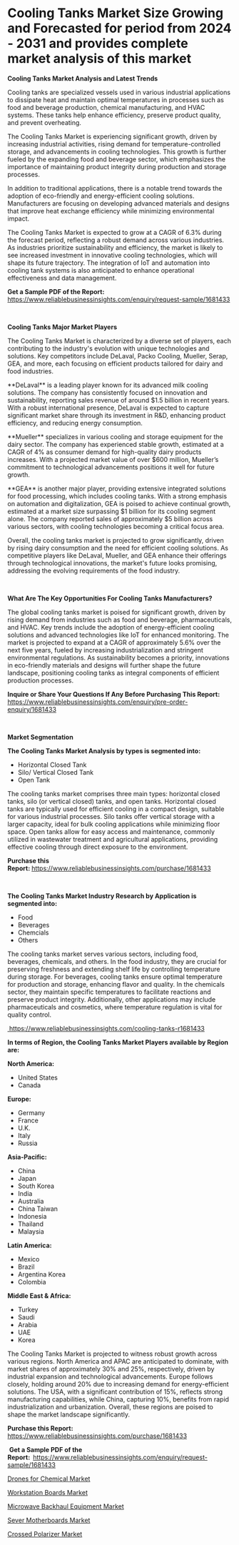 <p><h1>Cooling Tanks Market Size Growing and Forecasted for period from 2024 - 2031 and provides complete market analysis of this market</h1></p><p><strong>Cooling Tanks Market Analysis and Latest Trends</strong></p>
<p><p>Cooling tanks are specialized vessels used in various industrial applications to dissipate heat and maintain optimal temperatures in processes such as food and beverage production, chemical manufacturing, and HVAC systems. These tanks help enhance efficiency, preserve product quality, and prevent overheating.</p><p>The Cooling Tanks Market is experiencing significant growth, driven by increasing industrial activities, rising demand for temperature-controlled storage, and advancements in cooling technologies. This growth is further fueled by the expanding food and beverage sector, which emphasizes the importance of maintaining product integrity during production and storage processes.</p><p>In addition to traditional applications, there is a notable trend towards the adoption of eco-friendly and energy-efficient cooling solutions. Manufacturers are focusing on developing advanced materials and designs that improve heat exchange efficiency while minimizing environmental impact.</p><p>The Cooling Tanks Market is expected to grow at a CAGR of 6.3% during the forecast period, reflecting a robust demand across various industries. As industries prioritize sustainability and efficiency, the market is likely to see increased investment in innovative cooling technologies, which will shape its future trajectory. The integration of IoT and automation into cooling tank systems is also anticipated to enhance operational effectiveness and data management.</p></p>
<p><strong>Get a Sample PDF of the Report:&nbsp;</strong> <a href="https://www.reliablebusinessinsights.com/enquiry/request-sample/1681433?utm_campaign=39&utm_medium=2&utm_source=Github&utm_content=ia&utm_term=01102024&utm_id=cooling-tanks">https://www.reliablebusinessinsights.com/enquiry/request-sample/1681433</a></p>
<p>&nbsp;</p>
<p><strong>Cooling Tanks Major Market Players</strong></p>
<p><p>The Cooling Tanks Market is characterized by a diverse set of players, each contributing to the industry's evolution with unique technologies and solutions. Key competitors include DeLaval, Packo Cooling, Mueller, Serap, GEA, and more, each focusing on efficient products tailored for dairy and food industries.</p><p>**DeLaval** is a leading player known for its advanced milk cooling solutions. The company has consistently focused on innovation and sustainability, reporting sales revenue of around $1.5 billion in recent years. With a robust international presence, DeLaval is expected to capture significant market share through its investment in R&D, enhancing product efficiency, and reducing energy consumption.</p><p>**Mueller** specializes in various cooling and storage equipment for the dairy sector. The company has experienced stable growth, estimated at a CAGR of 4% as consumer demand for high-quality dairy products increases. With a projected market value of over $600 million, Mueller’s commitment to technological advancements positions it well for future growth.</p><p>**GEA** is another major player, providing extensive integrated solutions for food processing, which includes cooling tanks. With a strong emphasis on automation and digitalization, GEA is poised to achieve continual growth, estimated at a market size surpassing $1 billion for its cooling segment alone. The company reported sales of approximately $5 billion across various sectors, with cooling technologies becoming a critical focus area.</p><p>Overall, the cooling tanks market is projected to grow significantly, driven by rising dairy consumption and the need for efficient cooling solutions. As competitive players like DeLaval, Mueller, and GEA enhance their offerings through technological innovations, the market's future looks promising, addressing the evolving requirements of the food industry.</p></p>
<p>&nbsp;</p>
<p><strong>What Are The Key Opportunities For Cooling Tanks Manufacturers?</strong></p>
<p><p>The global cooling tanks market is poised for significant growth, driven by rising demand from industries such as food and beverage, pharmaceuticals, and HVAC. Key trends include the adoption of energy-efficient cooling solutions and advanced technologies like IoT for enhanced monitoring. The market is projected to expand at a CAGR of approximately 5.6% over the next five years, fueled by increasing industrialization and stringent environmental regulations. As sustainability becomes a priority, innovations in eco-friendly materials and designs will further shape the future landscape, positioning cooling tanks as integral components of efficient production processes.</p></p>
<p><strong>Inquire or Share Your Questions If Any Before Purchasing This Report:</strong> <a href="https://www.reliablebusinessinsights.com/enquiry/pre-order-enquiry/1681433?utm_campaign=39&utm_medium=2&utm_source=Github&utm_content=ia&utm_term=01102024&utm_id=cooling-tanks">https://www.reliablebusinessinsights.com/enquiry/pre-order-enquiry/1681433</a></p>
<p>&nbsp;</p>
<p><strong>Market Segmentation</strong></p>
<p><strong>The Cooling Tanks Market Analysis by types is segmented into:</strong></p>
<p><ul><li>Horizontal Closed Tank</li><li>Silo/ Vertical Closed Tank</li><li>Open Tank</li></ul></p>
<p><p>The cooling tanks market comprises three main types: horizontal closed tanks, silo (or vertical closed) tanks, and open tanks. Horizontal closed tanks are typically used for efficient cooling in a compact design, suitable for various industrial processes. Silo tanks offer vertical storage with a larger capacity, ideal for bulk cooling applications while minimizing floor space. Open tanks allow for easy access and maintenance, commonly utilized in wastewater treatment and agricultural applications, providing effective cooling through direct exposure to the environment.</p></p>
<p><strong>Purchase this Report:&nbsp;</strong><a href="https://www.reliablebusinessinsights.com/purchase/1681433?utm_campaign=39&utm_medium=2&utm_source=Github&utm_content=ia&utm_term=01102024&utm_id=cooling-tanks">https://www.reliablebusinessinsights.com/purchase/1681433</a></p>
<p>&nbsp;</p>
<p><strong>The Cooling Tanks Market Industry Research by Application is segmented into:</strong></p>
<p><ul><li>Food</li><li>Beverages</li><li>Chemcials</li><li>Others</li></ul></p>
<p><p>The cooling tanks market serves various sectors, including food, beverages, chemicals, and others. In the food industry, they are crucial for preserving freshness and extending shelf life by controlling temperature during storage. For beverages, cooling tanks ensure optimal temperature for production and storage, enhancing flavor and quality. In the chemicals sector, they maintain specific temperatures to facilitate reactions and preserve product integrity. Additionally, other applications may include pharmaceuticals and cosmetics, where temperature regulation is vital for quality control.</p></p>
<p><a href="https://www.reliablebusinessinsights.com/cooling-tanks-r1681433?utm_campaign=39&utm_medium=2&utm_source=Github&utm_content=ia&utm_term=01102024&utm_id=cooling-tanks">&nbsp;https://www.reliablebusinessinsights.com/cooling-tanks-r1681433</a></p>
<p><strong>In terms of Region, the Cooling Tanks Market Players available by Region are:</strong></p>
<p>
    <p> <strong> North America: </strong>
        <ul>
            <li>United States</li>
            <li>Canada</li>
        </ul>
        </p> 
    <p> <strong> Europe: </strong>
        <ul>
            <li>Germany</li>
            <li>France</li>
            <li>U.K.</li>
            <li>Italy</li>
            <li>Russia</li>
        </ul>
        </p> 
    <p> <strong> Asia-Pacific: </strong>
        <ul>
            <li>China</li>
            <li>Japan</li>
            <li>South Korea</li>
            <li>India</li>
            <li>Australia</li>
            <li>China Taiwan</li>
            <li>Indonesia</li>
            <li>Thailand</li>
            <li>Malaysia</li>
        </ul>
        </p> 
    <p> <strong> Latin America: </strong>
        <ul>
            <li>Mexico</li>
            <li>Brazil</li>
            <li>Argentina Korea</li>
            <li>Colombia</li>
        </ul>
        </p> 
    <p> <strong> Middle East & Africa: </strong>
        <ul>
            <li>Turkey</li>
            <li>Saudi</li>
            <li>Arabia</li>
            <li>UAE</li>
            <li>Korea</li>
        </ul>
    </p>
    </p>
<p><p>The Cooling Tanks Market is projected to witness robust growth across various regions. North America and APAC are anticipated to dominate, with market shares of approximately 30% and 25%, respectively, driven by industrial expansion and technological advancements. Europe follows closely, holding around 20% due to increasing demand for energy-efficient solutions. The USA, with a significant contribution of 15%, reflects strong manufacturing capabilities, while China, capturing 10%, benefits from rapid industrialization and urbanization. Overall, these regions are poised to shape the market landscape significantly.</p></p>
<p><strong>Purchase this Report: </strong><a href="https://www.reliablebusinessinsights.com/purchase/1681433?utm_campaign=39&utm_medium=2&utm_source=Github&utm_content=ia&utm_term=01102024&utm_id=cooling-tanks">https://www.reliablebusinessinsights.com/purchase/1681433</a></p>
<p>&nbsp;<strong>Get a Sample PDF of the Report:&nbsp;&nbsp;</strong><a href="https://www.reliablebusinessinsights.com/enquiry/request-sample/1681433?utm_campaign=39&utm_medium=2&utm_source=Github&utm_content=ia&utm_term=01102024&utm_id=cooling-tanks">https://www.reliablebusinessinsights.com/enquiry/request-sample/1681433</a></p>
<p><strong></strong></p>
<p><p><a href="https://github.com/jshortgtq/Market-Research-Report-List-1/blob/main/drones-for-chemical-market.md?utm_campaign=39&utm_medium=2&utm_source=Github&utm_content=ia&utm_term=01102024&utm_id=cooling-tanks">Drones for Chemical Market</a></p><p><a href="https://issuu.com/reportprime-2/docs/workstation-boards-market-size-2030_8bee97b9b39207?utm_campaign=39&utm_medium=2&utm_source=Github&utm_content=ia&utm_term=01102024&utm_id=cooling-tanks">Workstation Boards Market</a></p><p><a href="https://www.linkedin.com/pulse/insights-microwave-backhaul-equipment-market-size-which-expanding-tiwge?utm_campaign=39&utm_medium=2&utm_source=Github&utm_content=ia&utm_term=01102024&utm_id=cooling-tanks">Microwave Backhaul Equipment Market</a></p><p><a href="https://issuu.com/reportprime-2/docs/sever-motherboards-market-size-2030_48102faa711935?utm_campaign=39&utm_medium=2&utm_source=Github&utm_content=ia&utm_term=01102024&utm_id=cooling-tanks">Sever Motherboards Market</a></p><p><a href="https://www.linkedin.com/pulse/crossed-polarizer-market-size-share-trends-analysis-report-vy2oe?utm_campaign=39&utm_medium=2&utm_source=Github&utm_content=ia&utm_term=01102024&utm_id=cooling-tanks">Crossed Polarizer Market</a></p></p>